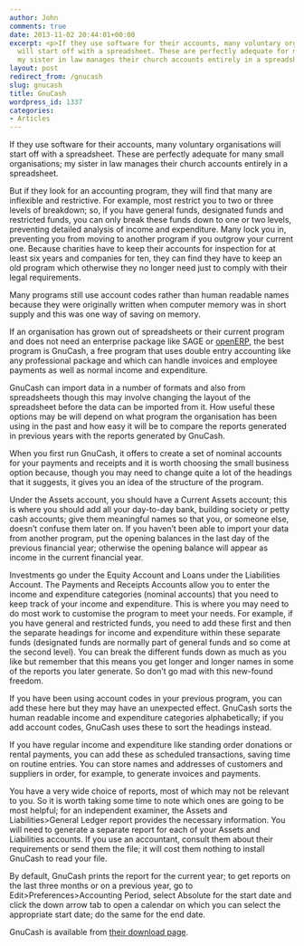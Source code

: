 ```yaml
---
author: John
comments: true
date: 2013-11-02 20:44:01+00:00
excerpt: <p>If they use software for their accounts, many voluntary organisations
  will start off with a spreadsheet. These are perfectly adequate for many small organisations;
  my sister in law manages their church accounts entirely in a spreadsheet.</p>
layout: post
redirect_from: /gnucash
slug: gnucash
title: GnuCash
wordpress_id: 1337
categories:
- Articles
---
```


If they use software for their accounts, many voluntary organisations will start off with a spreadsheet. These are perfectly adequate for many small organisations; my sister in law manages their church accounts entirely in a spreadsheet.




But if they look for an accounting program, they will find that many are inflexible and restrictive. For example, most restrict you to two or three levels of breakdown; so, if you have general funds, designated funds and restricted funds, you can only break these funds down to one or two levels, preventing detailed analysis of income and expenditure. Many lock you in, preventing you from moving to another program if you outgrow your current one. Because charities have to keep their accounts for inspection for at least six years and companies for ten, they can find they have to keep an old program which otherwise they no longer need just to comply with their legal requirements.




Many programs still use account codes rather than human readable names because they were originally written when computer memory was in short supply and this was one way of saving on memory.




If an organisation has grown out of spreadsheets or their current program and does not need an enterprise package like SAGE or [openERP](https://www.openerp.com/start?download), the best program is GnuCash, a free program that uses double entry accounting like any professional package and which can handle invoices and employee payments as well as normal income and expenditure.




GnuCash can import data in a number of formats and also from spreadsheets though this may involve changing the layout of the spreadsheet before the data can be imported from it. How useful these options may be will depend on what program the organisation has been using in the past and how easy it will be to compare the reports generated in previous years with the reports generated by GnuCash.




When you first run GnuCash, it offers to create a set of nominal accounts for your payments and receipts and it is worth choosing the small business option because, though you may need to change quite a lot of the headings that it suggests, it gives you an idea of the structure of the program.




Under the Assets account, you should have a Current Assets account; this is where you should add all your day-to-day bank, building society or petty cash accounts; give them meaningful names so that you, or someone else, doesn’t confuse them later on. If you haven’t been able to import your data from another program, put the opening balances in the last day of the previous financial year; otherwise the opening balance will appear as income in the current financial year.




Investments go under the Equity Account and Loans under the Liabilities Account. The Payments and Receipts Accounts allow you to enter the income and expenditure categories (nominal accounts) that you need to keep track of your income and expenditure. This is where you may need to do most work to customise the program to meet your needs. For example, if you have general and restricted funds, you need to add these first and then the separate headings for income and expenditure within these separate funds (designated funds are normally part of general funds and so come at the second level). You can break the different funds down as much as you like but remember that this means you get longer and longer names in some of the reports you later generate. So don’t go mad with this new-found freedom.




If you have been using account codes in your previous program, you can add these here but they may have an unexpected effect. GnuCash sorts the human readable income and expenditure categories alphabetically; if you add account codes, GnuCash uses these to sort the headings instead.




If you have regular income and expenditure like standing order donations or rental payments, you can add these as scheduled transactions, saving time on routine entries. You can store names and addresses of customers and suppliers in order, for example, to generate invoices and payments.




You have a very wide choice of reports, most of which may not be relevant to you. So it is worth taking some time to note which ones are going to be most helpful; for an independent examiner, the Assets and Liabilities>General Ledger report provides the necessary information. You will need to generate a separate report for each of your Assets and Liabilities accounts. If you use an accountant, consult them about their requirements or send them the file; it will cost them nothing to install GnuCash to read your file.




By default, GnuCash prints the report for the current year; to get reports on the last three months or on a previous year, go to Edit>Preferences>Accounting Period, select Absolute for the start date and click the down arrow tab to open a calendar on which you can select the appropriate start date; do the same for the end date.




GnuCash is available from [their download page](http://www.gnucash.org/download.phtml).
